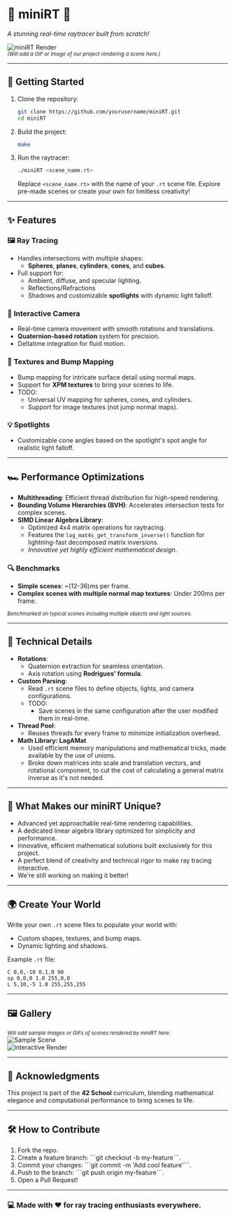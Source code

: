 # 🌌 **miniRT** 🌌  
_A stunning real-time raytracer built from scratch!_

![miniRT Render](https://via.placeholder.com/800x300)  
<small>*(Will add a GIF or image of our project rendering a scene here.)*</small>

---

## 🚀 **Getting Started**

1. Clone the repository:
   ```bash
   git clone https://github.com/yourusername/miniRT.git
   cd miniRT
   ```

2. Build the project:
   ```bash
   make
   ```

3. Run the raytracer:
   ```bash
   ./miniRT <scene_name.rt>
   ```

   Replace `<scene_name.rt>` with the name of your `.rt` scene file. Explore pre-made scenes or create your own for limitless creativity!

---

## ✨ **Features**

### 🖼️ **Ray Tracing**
- Handles intersections with multiple shapes:
  - **Spheres**, **planes**, **cylinders**, **cones**, and **cubes**.
- Full support for:
  - Ambient, diffuse, and specular lighting.
  - Reflections/Refractions
  - Shadows and customizable **spotlights** with dynamic light falloff.

### 🎥 **Interactive Camera**
- Real-time camera movement with smooth rotations and translations.
- **Quaternion-based rotation** system for precision.
- Deltatime integration for fluid motion.

### 🎨 **Textures and Bump Mapping**
- Bump mapping for intricate surface detail using normal maps.
- Support for **XPM textures** to bring your scenes to life.
- TODO:
  - Universal UV mapping for spheres, cones, and cylinders.
  - Support for image textures (not jump normal maps).

### 💡 **Spotlights**
- Customizable cone angles based on the spotlight's spot angle for realistic light falloff.

---

## 🏎️ **Performance Optimizations**
- **Multithreading**: Efficient thread distribution for high-speed rendering.
- **Bounding Volume Hierarchies (BVH)**: Accelerates intersection tests for complex scenes.
- **SIMD Linear Algebra Library**:
  - Optimized 4x4 matrix operations for raytracing.
  - Features the `lag_mat4s_get_transform_inverse()` function for lightning-fast decomposed matrix inversions.
  - _Innovative yet highly efficient mathematical design_.

### 🔍 **Benchmarks**
- **Simple scenes**: ~(12-36)ms per frame.
- **Complex scenes with multiple normal map textures**: Under 200ms per frame.

<small>*Benchmarked on typical scenes including multiple objects and light sources.*</small>

---

## 🔧 **Technical Details**
- **Rotations**:
  - Quaternion extraction for seamless orientation.
  - Axis rotation using **Rodrigues' formula**.
- **Custom Parsing**:
  - Read `.rt` scene files to define objects, lights, and camera configurations.
  - TODO:
    - Save scenes in the same configuration after the user modified them in real-time.
- **Thread Pool**:
  - Reuses threads for every frame to minimize initialization overhead.
- **Math Library: LagAMat**
  - Used efficient memory manipulations and mathematical tricks, made available by the use of unions.
  - Broke down matrices into scale and translation vectors, and rotational component, to cut the cost of calculating a general matrix inverse as it's not needed.

---

## 🎯 **What Makes our miniRT Unique?**
- Advanced yet approachable real-time rendering capabilities.
- A dedicated linear algebra library optimized for simplicity and performance.
- Innovative, efficient mathematical solutions built exclusively for this project.
- A perfect blend of creativity and technical rigor to make ray tracing interactive.
- We're still working on making it better!

---

## 🌍 **Create Your World**
Write your own `.rt` scene files to populate your world with:
- Custom shapes, textures, and bump maps.
- Dynamic lighting and shadows.

Example `.rt` file:
```plaintext
C 0,0,-10 0,1,0 90
sp 0,0,0 1.0 255,0,0
L 5,10,-5 1.0 255,255,255
```

---

## 🖼️ **Gallery**
<small>*Will add sample images or GIFs of scenes rendered by miniRT here.*</small>  
![Sample Scene](https://via.placeholder.com/800x300)  
![Interactive Render](https://via.placeholder.com/800x300)

---

## 📜 **Acknowledgments**
This project is part of the **42 School** curriculum, blending mathematical elegance and computational performance to bring scenes to life.  

--- 

## 🛠️ **How to Contribute**
1. Fork the repo.
2. Create a feature branch: \```git checkout -b my-feature\```.
3. Commit your changes: \```git commit -m 'Add cool feature'\```.
4. Push to the branch: \```git push origin my-feature\```.
5. Open a Pull Request!

--- 

### 💻 Made with ❤️ for ray tracing enthusiasts everywhere.

